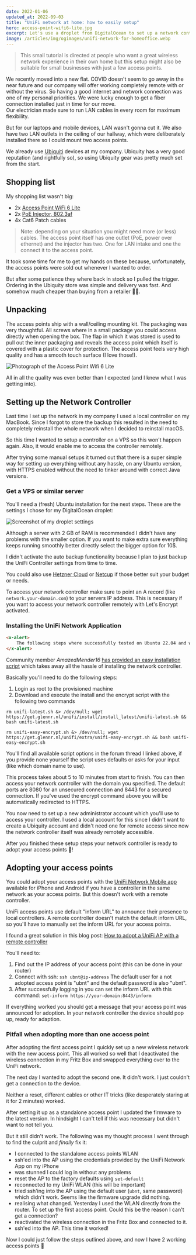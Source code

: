 ```yaml
---
date: 2022-01-06
updated_at: 2022-09-03
title: "UniFi network at home: how to easily setup"
hero: access-point-wifi6-lite.jpg
excerpt: Let's use a droplet from DigitalOcean to set up a network controller to manage a few access points.
image: /articles/img/ogimages/unifi-network-for-homeoffice.webp
---
```


> This small tutorial is directed at people who want a great wireless network experience in their own home but this setup might also be suitable for small businesses with just a few access points.

We recently moved into a new flat. COVID doesn't seem to go away in the near future and our company will offer working completely remote with or without the virus. So having a good internet and network connection was one of my personal priorities. We were lucky enough to get a fiber connection installed just in time for our move.  
Our electrician made sure to run LAN cables in every room for maximum flexibility.

But for our laptops and mobile devices, LAN wasn't gonna cut it. We also have two LAN outlets in the ceiling of our hallway, which were deliberately installed there so I could mount two access points.

We already use [Ubiquiti](https://ui.com/) devices at my company. Ubiquity has a very good reputation (and rightfully so), so using Ubiquity gear was pretty much set from the start.

## Shopping list

My shopping list wasn't big:

-   2x [Access Point WiFi 6 Lite](https://store.ui.com/products/unifi-ap-6-lite)
-   2x [PoE Injector, 802.3af](https://store.ui.com/collections/operator-accessories/products/u-poe-af)
-   4x Cat6 Patch cables

> Note: depending on your situation you might need more (or less) cables. The access point itself has one outlet (PoE, power over ethernet) and the injector has two. One for LAN intake and one the connect it to the access point.

It took some time for me to get my hands on these because, unfortunately, the access points were sold out whenever I wanted to order.

But after some patience they where back in stock so I pulled the trigger. Ordering in the Ubiquity store was simple and delivery was fast. And somehow much cheaper than buying from a retailer 🤷‍♂️.

## Unpacking

The access points ship with a wall/ceiling mounting kit. The packaging was very thoughtful. All screws where in a small package you could access directly when opening the box. The flap in which it was stored is used to pull out the inner packaging and reveals the access point which itself is covered with a plastic cover for protection. The access point feels very high quality and has a smooth touch surface (I love those!).

![Photograph of the Access Point Wifi 6 Lite](access-point-wifi6-lite.jpg)

All in all the quality was even better than I expected (and I knew what I was getting into).

## Setting up the Network Controller

Last time I set up the network in my company I used a local controller on my MacBook. Since I forgot to store the backup this resulted in the need to completely reinstall the whole network when I decided to reinstall macOS.

So this time I wanted to setup a controller on a VPS so this won't happen again. Also, it would enable me to access the controller remotely.

After trying some manual setups it turned out that there is a super simple way for setting up everything without any hassle, on any Ubuntu version, with HTTPS enabled without the need to tinker around with correct Java versions.

### Get a VPS or similar server

You'll need a (fresh) Ubuntu installation for the next steps. These are the settings I chose for my DigitalOcean droplet:

![Screenshot of my droplet settings](digital-ocean-droplet-settings.jpg)

Although a server with 2 GB of RAM is recommended I didn't have any problems with the smaller option. If you want to make extra sure everything keeps running smoothly better directly select the bigger option for 10$.

I didn't activate the auto backup functionality because I plan to just backup the UniFi Controller settings from time to time.

You could also use [Hetzner Cloud](https://www.hetzner.com/cloud) or [Netcup](https://www.netcup.de/vserver/vps.php) if those better suit your budget or needs.

To access your network controller make sure to point an A record (like `network.your-domain.com`) to your servers IP address. This is necessary if you want to access your network controller remotely with Let's Encrypt activated.

### Installing the UniFi Network Application

```html +parse
<x-alert>
    The following steps where successfully tested on Ubuntu 22.04 and with v7.2.92 of the Unifi Controller
</x-alert>
```

Community member _AmazedMender16_ [has provided an easy installation script](https://community.ui.com/questions/UniFi-Installation-Scripts-or-UniFi-Easy-Update-Script-or-UniFi-Lets-Encrypt-or-UniFi-Easy-Encrypt-/ccbc7530-dd61-40a7-82ec-22b17f027776) which takes away all the hassle of installing the network controller.

Basically you'll need to do the following steps:

1. Login as root to the provisioned machine
2. Download and execute the install and the encrypt script with the following two commands

```shell
rm unifi-latest.sh &> /dev/null; wget https://get.glennr.nl/unifi/install/install_latest/unifi-latest.sh && bash unifi-latest.sh

rm unifi-easy-encrypt.sh &> /dev/null; wget https://get.glennr.nl/unifi/extra/unifi-easy-encrypt.sh && bash unifi-easy-encrypt.sh
```

You'll find all available script options in the forum thread I linked above, if you provide none yourself the script uses defaults or asks for your input (like which domain name to use).

This process takes about 5 to 10 minutes from start to finish. You can then access your network controller with the domain you specified. The default ports are 8080 for an unsecured connection and 8443 for a secured connection. If you've used the encrypt command above you will be automatically redirected to HTTPS.

You now need to set up a new administrator account which you'll use to access your controller. I used a local account for this since I didn't want to create a Ubiquity account and didn't need one for remote access since now the network controller itself was already remotely accessible.

After you finished these setup steps your network controller is ready to adopt your access points 🎉!

## Adopting your access points

You could adopt your access points with the [UniFi Network Mobile app](https://www.ui.com/download-software/) available for iPhone and Android if you have a controller in the same network as your access points. But this doesn't work with a remote controller.

UniFi access points use default "inform URL" to announce their presence to local controllers. A remote controller doesn't match the default inform URL, so you'll have to manually set the inform URL for your access points.

I found a great solution in this blog post: [How to adopt a UniFi AP with a remote controller](https://blog.ktz.me/how-to-adopt-a-unifi-ap-with-a-remote-controller/)

You'll need to:

1. Find out the IP address of your access point (this can be done in your router)
2. Connect with ssh: `ssh ubnt@ip-address`
   The default user for a not adopted access point is "ubnt" and the default password is also "ubnt".
3. After successfully logging in you can set the inform URL with this command:
   `set-inform https://your-domain:8443/inform`

If everything worked you should get a message that your access point was announced for adoption. In your network controller the device should pop up, ready for adaption.

### Pitfall when adopting more than one access point

After adopting the first access point I quickly set up a new wireless network with the new access point. This all worked so well that I deactivated the wireless connection in my Fritz Box and swapped everything over to the UniFi network.

The next day I wanted to adopt the second one. It didn't work. I just couldn't get a connection to the device.

Neither a reset, different cables or other IT tricks (like desperately staring at it for 2 minutes) worked.

After setting it up as a standalone access point I updated the firmware to the latest version. In hindsight I can't tell if this was necessary but didn't want to not tell you.

But it still didn't work. The following was my thought process I went through to find the culprit and _finally_ fix it:

-   I connected to the standalone access points WLAN
-   ssh'ed into the AP using the credentials provided by the UniFi Network App on my iPhone
-   was stunned I could log in without any problems
-   reset the AP to the factory defaults using `set-default`
-   reconnected to my UniFi WLAN (this will be important)
-   tried ssh'ing into the AP using the default user (`ubnt`, same password) which didn't work. Seems like the firmware upgrade did nothing.
-   realising what changed. Yesterday I used the WLAN directly from the router. To set up the first access point. Could this be the reason I can't get a connection?
-   reactivated the wireless connection in the Fritz Box and connected to it.
-   ssh'ed into the AP. This time it worked!

Now I could just follow the steps outlined above, and now I have 2 working access points 🎉
